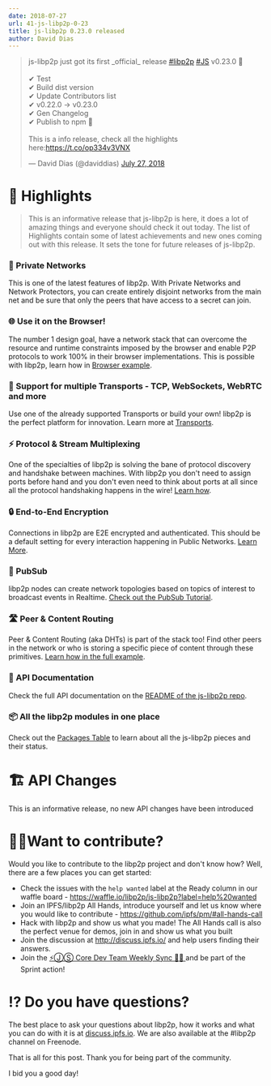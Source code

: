 ```yaml
---
date: 2018-07-27
url: 41-js-libp2p-0-23
title: js-libp2p 0.23.0 released
author: David Dias
---
```


<blockquote class="twitter-tweet" data-lang="en"><p lang="en" dir="ltr">js-libp2p just got its first _official_ release <a href="https://twitter.com/hashtag/libp2p?src=hash&amp;ref_src=twsrc%5Etfw">#libp2p</a> <a href="https://twitter.com/hashtag/JS?src=hash&amp;ref_src=twsrc%5Etfw">#JS</a> v0.23.0 🚀 <br><br>✔ Test <br>✔ Build dist version <br>✔ Update Contributors list <br>✔ v0.22.0 -&gt; v0.23.0 <br>✔ Gen Changelog <br>✔ Publish to npm 🌟<br><br>This is a info release, check all the highlights here:<a href="https://t.co/op334v3VNX">https://t.co/op334v3VNX</a></p>&mdash; David Dias (@daviddias) <a href="https://twitter.com/daviddias/status/1022824309537026048?ref_src=twsrc%5Etfw">July 27, 2018</a></blockquote>
<script async src="https://platform.twitter.com/widgets.js" charset="utf-8"></script>

# 🔦 Highlights

> This is an informative release that js-libp2p is here, it does a lot of amazing things and everyone should check it out today. The list of Highlights contain some of latest achievements and new ones coming out with this release. It sets the tone for future releases of js-libp2p.

### 🔐 Private Networks

This is one of the latest features of libp2p. With Private Networks and Network Protectors, you can create entirely disjoint networks from the main net and be sure that only the peers that have access to a secret can join.

### 🌐 Use it on the Browser!

The number 1 design goal, have a network stack that can overcome the resource and runtime constraints imposed by the browser and enable P2P protocols to work 100% in their browser implementations. This is possible with libp2p, learn how in [Browser example](https://github.com/libp2p/js-libp2p/tree/master/examples/libp2p-in-the-browser).

### 🚚 Support for multiple Transports - TCP, WebSockets, WebRTC and more

Use one of the already supported Transports or build your own! libp2p is the perfect platform for innovation. Learn more at [Transports](https://github.com/libp2p/js-libp2p/tree/master/examples/transports).

### ⚡️ Protocol & Stream Multiplexing

One of the specialties of libp2p is solving the bane of protocol discovery and handshake between machines. With libp2p you don't need to assign ports before hand and you don't even need to think about ports at all since all the protocol handshaking happens in the wire! [Learn how](https://github.com/libp2p/js-libp2p/tree/master/examples/protocol-and-stream-muxing).

### 🔒 End-to-End Encryption

Connections in libp2p are E2E encrypted and authenticated. This should be a default setting for every interaction happening in Public Networks. [Learn More](https://github.com/libp2p/js-libp2p/tree/master/examples/encrypted-communications).

### 💬 PubSub

libp2p nodes can create network topologies based on topics of interest to broadcast events in Realtime. [Check out the PubSub Tutorial](https://github.com/libp2p/js-libp2p/tree/master/examples/pubsub).

### 🛣 Peer & Content Routing

Peer & Content Routing (aka DHTs) is part of the stack too! Find other peers in the network or who is storing a specific piece of content through these primitives. [Learn how in the full example](https://github.com/libp2p/js-libp2p/tree/master/examples/peer-and-content-routing).

### 📖 API Documentation

Check the full API documentation on the [README of the js-libp2p repo](https://github.com/libp2p/js-libp2p).

### 📦 All the libp2p modules in one place

Check out the [Packages Table](https://github.com/libp2p/js-libp2p#packages) to learn about all the js-libp2p pieces and their status.

# 🏗 API Changes

This is an informative release, no new API changes have been introduced

# 🙌🏽Want to contribute?

Would you like to contribute to the libp2p project and don't know how? Well, there are a few places you can get started:

- Check the issues with the `help wanted` label at the Ready column in our waffle board - https://waffle.io/libp2p/js-libp2p?label=help%20wanted
- Join an IPFS/libp2p All Hands, introduce yourself and let us know where you would like to contribute - https://github.com/ipfs/pm/#all-hands-call
- Hack with libp2p and show us what you made! The All Hands call is also the perfect venue for demos, join in and show us what you built
- Join the discussion at http://discuss.ipfs.io/ and help users finding their answers.
- Join the [⚡️ⒿⓈ Core Dev Team Weekly Sync 🙌🏽 ](https://github.com/ipfs/pm/issues/650) and be part of the Sprint action!

# ⁉️ Do you have questions?

The best place to ask your questions about libp2p, how it works and what you can do with it is at [discuss.ipfs.io](http://discuss.ipfs.io). We are also available at the #libp2p channel on Freenode.


That is all for this post. Thank you for being part of the community.

I bid you a good day!
